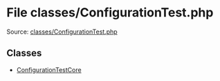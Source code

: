 File classes/ConfigurationTest.php
=========

Source: [classes/ConfigurationTest.php](https://github.com/PrestaShop/PrestaShop/blob/1.6.0.13/classes/ConfigurationTest.php)


Classes
-------

* [ConfigurationTestCore](class.ConfigurationTestCore.md)

